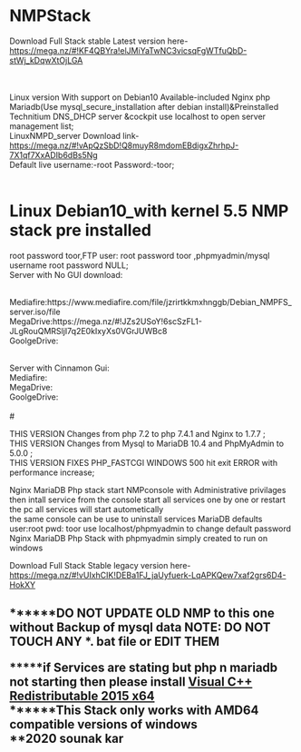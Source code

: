 # NMPStack
Download Full Stack stable Latest version here-https://mega.nz/#!KF4QBYra!elJMiYaTwNC3vicsqFgWTfuQbD-stWj_kDqwXtOjLGA

<br><br>
Linux version With support on Debian10 Available-included Nginx php Mariadb(Use mysql_secure_installation after debian install)&Preinstalled Technitium DNS_DHCP server &cockpit use localhost to open server management list;<br>
LinuxNMPD_server Download link-https://mega.nz/#!vApQzSbD!Q8muyR8mdomEBdigxZhrhpJ-7X1qf7XxADIb6dBs5Ng<br>
Default live username:-root Password:-toor;
<br><br>
# Linux Debian10_with kernel 5.5 NMP stack pre installed 
root password toor,FTP user: root password toor ,phpmyadmin/mysql username root password NULL;
<br>Server with No GUI download:
  <p>
  <br>Mediafire:https://www.mediafire.com/file/jzrirtkkmxhnggb/Debian_NMPFS_server.iso/file
  <br>MegaDrive:https://mega.nz/#!JZs2USoY!6scSzFL1-JLgRouQMRSljI7q2E0kIxyXs0VGrJUWBc8
  <br>GoolgeDrive:
</p>
<br>Server with Cinnamon Gui:
  <br>Mediafire:
  <br>MegaDrive:
  <br>GoolgeDrive:
<br><br>
# 

THIS VERSION Changes from php 7.2 to php 7.4.1 and Nginx to 1.7.7 ;<br/>
THIS VERSION Changes from Mysql to MariaDB 10.4 and PhpMyAdmin to 5.0.0 ;<br/>
THIS VERSION FIXES PHP_FASTCGI WINDOWS 500 hit exit ERROR  with performance increase;<br/>


Nginx MariaDB Php stack
start NMPconsole with Administrative privilages 
then intall service from the console
start all services one by one or restart the pc
all services will start autometically
<br/>
the same console can be use to uninstall services
MariaDB defaults user:root pwd: toor
use localhost/phpmyadmin to change default password 
<br/>
Nginx MariaDB Php Stack with phpmyadmin
simply created to run on windows 
<br/>

Download Full Stack Stable legacy version here-https://mega.nz/#!vUIxhCIK!DEBa1FJ_jaUyfuerk-LqAPKQew7xaf2grs6D4-HokXY
<h2>
******DO NOT UPDATE OLD NMP to this one without Backup of mysql data
NOTE: DO NOT TOUCH ANY *. bat file or EDIT THEM
<br/>

*****if Services are stating but php n mariadb not starting then please install <a href="https://www.microsoft.com/en-in/download/details.aspx?id=52685">Visual C++ Redistributable 2015 x64 </a>
<br/>
******This Stack only works with AMD64 compatible versions of windows 
<br/>
**2020 sounak kar
</h2>

